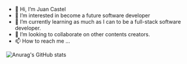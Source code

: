- 👋 Hi, I’m Juan Castel
- 👀 I’m interested in become a future software developer
- 🌱 I’m currently learning as much as I can to be a full-stack software developer.
- 💞️ I’m looking to collaborate on other contents creators.
- 📫 How to reach me ...

![Anurag's GitHub stats](https://github-readme-stats.vercel.app/api?username=shuampi&show_icons=true&theme=radical)
<!---
shuampi/shuampi is a ✨ special ✨ repository because its `README.md` (this file) appears on your GitHub profile.
You can click the Preview link to take a look at your changes.
--->
